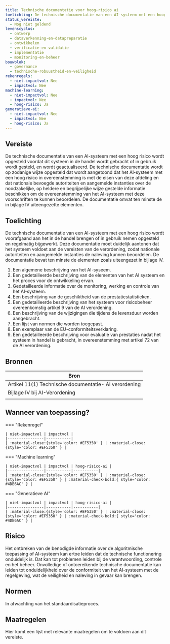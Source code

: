 ```yaml
---
title: Technische documentatie voor hoog-risico ai
toelichting: De technische documentatie van een AI-systeem met een hoog risico wordt voorafgaand aan het in de handel brengen of in gebruik nemen opgesteld en regelmatig bijgewerkt. Deze documentatie moet duidelijk aantonen dat het systeem voldoet aan de vereisten van de verordening, zodat nationale autoriteiten en aangemelde instanties de naleving kunnen beoordelen. De documentatie bevat ten minste de elementen zoals uiteengezet in bijlage IV. 1. Een algemene beschrijving van het AI-syseem. 2. Een gedetailleerde beschrijving van de elementen van het AI systeem en het proces voor de ontwikkeling ervan. 3. Gedetailleerde informatie over de monitoring, werking en controle van het AI-systeem. 4. Een beschrijving van de geschiktheid van de prestatiestatistieken. 5. Een gedetailleerde beschrijving van het systeem voor risicobeheer overeenkomstig artikel 9 van de AI verordening. 6. Een beschrijving van de wijzigingen die tijdens de levensduur worden aangebracht. 7. Een lijst van normen die worden toegepast. 8. Een exemplaar van de EU-conformiteitsverklaring. 9. Een gedetailleerde beschrijving voor evaluatie van prestaties nadat het systeem in handel is gebracht, in overeenstemming met artikel 72 van de AI verordening.
status_vereiste:
  - Nog niet geldend
levenscyclus:
  - ontwerp
  - dataverkenning-en-datapreparatie
  - ontwikkelen
  - verificatie-en-validatie
  - implementatie
  - monitoring-en-beheer
bouwblok:
  - governance
  - technische-robuustheid-en-veiligheid
rekenregels:
  - niet-impactvol: Nee
  - impactvol: Nee
machine-learning:
  - niet-impactvol: Nee
  - impactvol: Nee
  - hoog-risico: Ja
generatieve-ai:
  - niet-impactvol: Nee
  - impactvol: Nee
  - hoog-risico: Ja
---
```


<!-- tags -->

## Vereiste

De technische documentatie van een AI-systeem met een hoog risico wordt opgesteld voordat dit systeem in de handel wordt gebracht of in gebruik wordt gesteld, en wordt geactualiseerd.
De technische documentatie wordt op zodanige wijze opgesteld dat wordt aangetoond dat het AI-systeem met een hoog risico in overeenstemming is met de eisen van deze afdeling en dat nationale bevoegde autoriteiten en aangemelde instanties over de noodzakelijke, op heldere en begrijpelijke wijze gestelde informatie beschikken om de overeenstemming van het AI-systeem met deze voorschriften te kunnen beoordelen.
De documentatie omvat ten minste de in bijlage IV uiteengezette elementen.

## Toelichting

De technische documentatie van een AI-systeem met een hoog risico wordt voorafgaand aan het in de handel brengen of in gebruik nemen opgesteld en regelmatig bijgewerkt.
Deze documentatie moet duidelijk aantonen dat het systeem voldoet aan de vereisten van de verordening, zodat nationale autoriteiten en aangemelde instanties de naleving kunnen beoordelen.
De documentatie bevat ten minste de elementen zoals uiteengezet in bijlage IV.

1.  Een algemene beschrijving van het AI-syseem.
2.  Een gedetailleerde beschrijving van de elementen van het AI systeem en het proces voor de ontwikkeling ervan.
3.  Gedetailleerde informatie over de monitoring, werking en controle van het AI-systeem.
4.  Een beschrijving van de geschiktheid van de prestatiestatistieken.
5.  Een gedetailleerde beschrijving van het systeem voor risicobeheer overeenkomstig artikel 9 van de AI verordening.
6.  Een beschrijving van de wijzigingen die tijdens de levensduur worden aangebracht.
7.  Een lijst van normen die worden toegepast.
8.  Een exemplaar van de EU-conformiteitsverklaring.
9.  Een gedetailleerde beschrijving voor evaluatie van prestaties nadat het systeem in handel is gebracht, in overeenstemming met artikel 72 van de AI verordening.

## Bronnen

| Bron                                                  |
| ----------------------------------------------------- |
| Artikel 11(1) Technische documentatie- AI verordening |
| Bijlage IV bij AI-Verordening                         |
|                                                       |

## Wanneer van toepassing?

=== "Rekenregel"

    | niet-impactvol | impactvol |
    |----------------|-----------|
    | :material-close:{style='color: #EF5350' } | :material-close:{style='color: #EF5350' } |

=== "Machine learning"

    | niet-impactvol | impactvol | hoog-risico-ai |
    |----------------|-----------|-----------|
    | :material-close:{style='color: #EF5350' } | :material-close:{style='color: #EF5350' } | :material-check-bold:{ style='color: #4DB6AC' } |

=== "Generatieve AI"

    | niet-impactvol | impactvol | hoog-risico-ai |
    |----------------|-----------|-----------|
    | :material-close:{style='color: #EF5350' } | :material-close:{style='color: #EF5350' } | :material-check-bold:{ style='color: #4DB6AC' } |

## Risico

Het ontbreken van de benodigde informatie over de algoritmische toepassing of AI-systeem kan ertoe leiden dat de technische functionering onduidelijk is.
Dat kan tot problemen leiden bij de verantwoording, controle en het beheer.
Onvolledige of ontoereikende technische documentatie kan leiden tot onduidelijkheid over de conformiteit van het AI-systeem met de regelgeving, wat de veiligheid en naleving in gevaar kan brengen.

## Normen

In afwachting van het standaardisatieproces.

## Maatregelen

Hier komt een lijst met relevante maatregelen om te voldoen aan dit vereiste.
